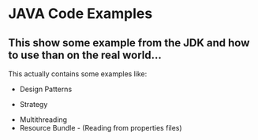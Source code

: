 # JAVA Code Examples

## This show some example from the JDK and how to use than on the real world...

This actually contains some examples like: 

- Design Patterns
 * Strategy
- Multithreading
- Resource Bundle - (Reading from properties files) 
